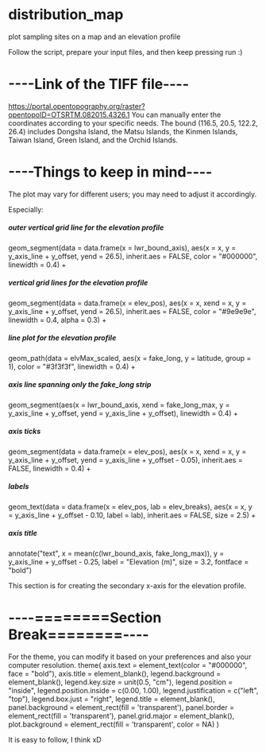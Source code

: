 # distribution_map
plot sampling sites on a map and an elevation profile

Follow the script, prepare your input files, and then keep pressing run :)

# **----Link of the TIFF file----**
https://portal.opentopography.org/raster?opentopoID=OTSRTM.082015.4326.1
You can manually enter the coordinates according to your specific needs.
The bound (116.5, 20.5, 122.2, 26.4) includes Dongsha Island, the Matsu Islands, the Kinmen Islands, Taiwan Island, Green Island, and the Orchid Islands.

# **----Things to keep in mind----**

The plot may vary for different users; you may need to adjust it accordingly.

Especially:
##### outer vertical grid line for the elevation profile
geom_segment(data = data.frame(x = lwr_bound_axis), aes(x = x, y = y_axis_line + y_offset, yend = 26.5), inherit.aes = FALSE, color = "#000000", linewidth = 0.4) + 
##### vertical grid lines for the elevation profile
geom_segment(data = data.frame(x = elev_pos), aes(x = x, xend = x, y = y_axis_line + y_offset, yend = 26.5), inherit.aes = FALSE, color = "#9e9e9e", linewidth = 0.4, alpha = 0.3) + 
##### line plot for the elevation profile
geom_path(data = elvMax_scaled, aes(x = fake_long, y = latitude, group = 1), color = "#3f3f3f", linewidth = 0.4) + 
##### axis line spanning only the fake_long strip
geom_segment(aes(x = lwr_bound_axis, xend = fake_long_max, y = y_axis_line + y_offset, yend = y_axis_line + y_offset), linewidth = 0.4) +
##### axis ticks
geom_segment(data = data.frame(x = elev_pos), aes(x = x, xend = x, y = y_axis_line + y_offset, yend = y_axis_line + y_offset - 0.05), inherit.aes = FALSE, linewidth = 0.4) +
##### labels
geom_text(data = data.frame(x = elev_pos, lab = elev_breaks), aes(x = x, y = y_axis_line + y_offset - 0.10, label = lab), inherit.aes = FALSE, size = 2.5) + 
##### axis title
annotate("text", x = mean(c(lwr_bound_axis, fake_long_max)), y = y_axis_line + y_offset - 0.25, label = "Elevation (m)", size = 3.2, fontface = "bold")

This section is for creating the secondary x-axis for the elevation profile.

# **----========Section Break========----**

For the theme, you can modify it based on your preferences and also your computer resolution.
  theme(
    axis.text = element_text(color = "#000000", face = "bold"),
    axis.title = element_blank(),
    legend.background = element_blank(),
    legend.key.size = unit(0.5, "cm"),
    legend.position = "inside",
    legend.position.inside = c(0.00, 1.00),
    legend.justification = c("left", "top"),
    legend.box.just = "right",
    legend.title = element_blank(),
    panel.background = element_rect(fill = 'transparent'),
    panel.border = element_rect(fill = 'transparent'),
    panel.grid.major = element_blank(),
    plot.background = element_rect(fill = 'transparent', color = NA)
  )

  
It is easy to follow, I think xD
